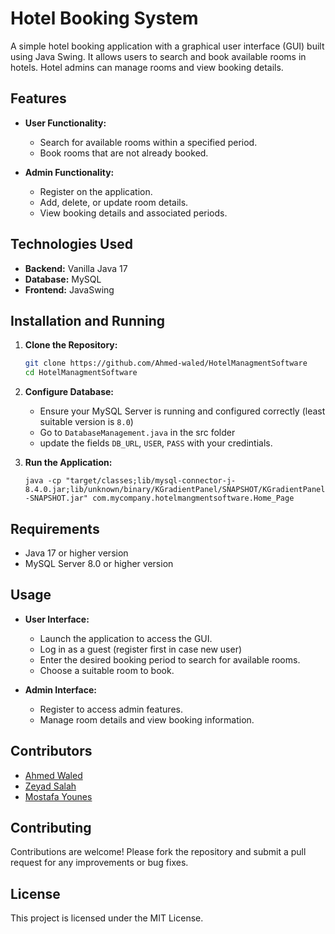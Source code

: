 # Hotel Booking System

A simple hotel booking application with a graphical user interface (GUI) built using Java Swing. It allows users to search and book available rooms in hotels. Hotel admins can manage rooms and view booking details.

## Features

- **User Functionality:** 
  - Search for available rooms within a specified period.
  - Book rooms that are not already booked.

- **Admin Functionality:** 
  - Register on the application.
  - Add, delete, or update room details.
  - View booking details and associated periods.

## Technologies Used

- **Backend:** Vanilla Java 17
- **Database:** MySQL
- **Frontend:** JavaSwing

## Installation and Running

1. **Clone the Repository:**

   ```bash
   git clone https://github.com/Ahmed-waled/HotelManagmentSoftware
   cd HotelManagmentSoftware
   ```

3. **Configure Database:**

   - Ensure your MySQL Server is running and configured correctly (least suitable version is `8.0`)
   - Go to `DatabaseManagement.java` in the src folder
   - update the fields `DB_URL`, `USER`, `PASS` with your credintials.

6. **Run the Application:**
   
    ```java -cp "target/classes;lib/mysql-connector-j-8.4.0.jar;lib/unknown/binary/KGradientPanel/SNAPSHOT/KGradientPanel-SNAPSHOT.jar" com.mycompany.hotelmangmentsoftware.Home_Page```

## Requirements

- Java 17 or higher version
- MySQL Server 8.0 or higher version

## Usage

- **User Interface:**
  - Launch the application to access the GUI.
  - Log in as a guest (register first in case new user)
  - Enter the desired booking period to search for available rooms.
  - Choose a suitable room to book.

- **Admin Interface:**
  - Register to access admin features.
  - Manage room details and view booking information.

## Contributors
  - [Ahmed Waled](www.github.com/Ahmed-waled)
  - [Zeyad Salah](www.github.com/zeyadsalah22)
  - [Mostafa Younes](www.github.com/Shift118)
## Contributing

Contributions are welcome! Please fork the repository and submit a pull request for any improvements or bug fixes.

## License

This project is licensed under the MIT License.

